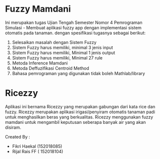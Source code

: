 # Fuzzy Mamdani
Ini merupakan tugas Ujian Tengah Semester Nomor 4 Pemrograman Simulasi - Membuat aplikasi fuzzy app dengan implementasi sistem otomatis pada tanaman. dengan spesifikasi tugasnya sebagai berikut:
1.  Selesaikan masalah dengan Sistem Fuzzy
2.  Sistem Fuzzy harus memiliki, minimal 3 jenis input
3.  Sistem Fuzzy harus memiliki, Minimal 1 jenis output
4.  Sistem Fuzzy harus memiliki, Minimal 27 rule
5.  Metoda Inference Mamdani
6.  Metoda Deffuzifikasi Centroid Method
7.  Bahasa pemrograman yang digunakan tidak boleh Mathlab/library
# Ricezzy
Aplikasi ini bernama Ricezzy yang merupakan gabungan dari kata rice dan fuzzy. Ricezzy merupakan aplikasi irigasi/penyiram otomatis tanaman padi untuk menghasilkan beras yang berkualitas. Ricezzy menggunakan fuzzy mamdani untuk mengambil keputusan seberapa banyak air yang akan disiram.

Created By : 

- Fikri Haekal (152018085)
- Rijal Rais FF ( 152018104)